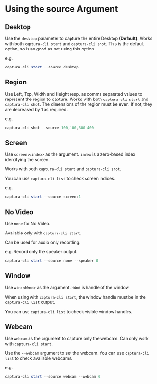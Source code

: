 # Using the source Argument

## Desktop

Use the `desktop` parameter to capture the entire Desktop **(Default)**.
Works with both `captura-cli start` and `captura-cli shot`.
This is the default option, so is as good as not using this option.

e.g.

```powershell
captura-cli start --source desktop
```

## Region

Use Left, Top, Width and Height resp. as comma separated values to
represent the region to capture. Works with both `captura-cli start`
and `captura-cli shot`. The dimensions of the region must be even.
If not, they are decreased by 1 as required.

e.g.

```powershell
captura-cli shot --source 100,100,300,400
```

## Screen

Use `screen:<index>` as the argument. `index` is a zero-based index
identifying the screen.

Works with both `captura-cli start` and `captura-cli shot`.

You can use `captura-cli list` to check screen indices.

e.g.

```powershell
captura-cli start --source screen:1
```

## No Video

Use `none` for No Video.

Available only with `captura-cli start`.

Can be used for audio only recording.

e.g. Record only the speaker output.

```powershell
captura-cli start --source none --speaker 0
```

## Window

Use `win:<hWnd>` as the argument. `hWnd` is handle of the window.

When using with `captura-cli start`, the window handle must be
in the `captura-cli list` output.

You can use `captura-cli list` to check visible window handles.

## Webcam

Use `webcam` as the argument to capture only the webcam.
Can only work with `captura-cli start`.

Use the `--webcam` argument to set the webcam.
You can use `captura-cli list` to check available webcams.

e.g.

```powershell
captura-cli start --source webcam --webcam 0
```